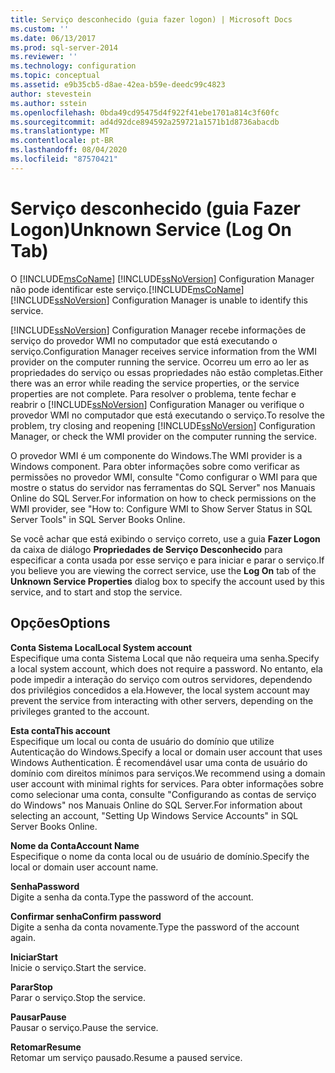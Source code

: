 ```yaml
---
title: Serviço desconhecido (guia fazer logon) | Microsoft Docs
ms.custom: ''
ms.date: 06/13/2017
ms.prod: sql-server-2014
ms.reviewer: ''
ms.technology: configuration
ms.topic: conceptual
ms.assetid: e9b35cb5-d8ae-42ea-b59e-deedc99c4823
author: stevestein
ms.author: sstein
ms.openlocfilehash: 0bda49cd95475d4f922f41ebe1701a814c3f60fc
ms.sourcegitcommit: ad4d92dce894592a259721a1571b1d8736abacdb
ms.translationtype: MT
ms.contentlocale: pt-BR
ms.lasthandoff: 08/04/2020
ms.locfileid: "87570421"
---
```

# <a name="unknown-service-log-on-tab"></a><span data-ttu-id="52491-102">Serviço desconhecido (guia Fazer Logon)</span><span class="sxs-lookup"><span data-stu-id="52491-102">Unknown Service (Log On Tab)</span></span>
  <span data-ttu-id="52491-103">O [!INCLUDE[msCoName](../../includes/msconame-md.md)] [!INCLUDE[ssNoVersion](../../includes/ssnoversion-md.md)] Configuration Manager não pode identificar este serviço.</span><span class="sxs-lookup"><span data-stu-id="52491-103">[!INCLUDE[msCoName](../../includes/msconame-md.md)] [!INCLUDE[ssNoVersion](../../includes/ssnoversion-md.md)] Configuration Manager is unable to identify this service.</span></span>  
  
 [!INCLUDE[ssNoVersion](../../includes/ssnoversion-md.md)] <span data-ttu-id="52491-104">Configuration Manager recebe informações de serviço do provedor WMI no computador que está executando o serviço.</span><span class="sxs-lookup"><span data-stu-id="52491-104">Configuration Manager receives service information from the WMI provider on the computer running the service.</span></span> <span data-ttu-id="52491-105">Ocorreu um erro ao ler as propriedades do serviço ou essas propriedades não estão completas.</span><span class="sxs-lookup"><span data-stu-id="52491-105">Either there was an error while reading the service properties, or the service properties are not complete.</span></span> <span data-ttu-id="52491-106">Para resolver o problema, tente fechar e reabrir o [!INCLUDE[ssNoVersion](../../includes/ssnoversion-md.md)] Configuration Manager ou verifique o provedor WMI no computador que está executando o serviço.</span><span class="sxs-lookup"><span data-stu-id="52491-106">To resolve the problem, try closing and reopening [!INCLUDE[ssNoVersion](../../includes/ssnoversion-md.md)] Configuration Manager, or check the WMI provider on the computer running the service.</span></span>  
  
 <span data-ttu-id="52491-107">O provedor WMI é um componente do Windows.</span><span class="sxs-lookup"><span data-stu-id="52491-107">The WMI provider is a Windows component.</span></span> <span data-ttu-id="52491-108">Para obter informações sobre como verificar as permissões no provedor WMI, consulte "Como configurar o WMI para que mostre o status do servidor nas ferramentas do SQL Server" nos Manuais Online do SQL Server.</span><span class="sxs-lookup"><span data-stu-id="52491-108">For information on how to check permissions on the WMI provider, see "How to: Configure WMI to Show Server Status in SQL Server Tools" in SQL Server Books Online.</span></span>  
  
 <span data-ttu-id="52491-109">Se você achar que está exibindo o serviço correto, use a guia **Fazer Logon** da caixa de diálogo **Propriedades de Serviço Desconhecido** para especificar a conta usada por esse serviço e para iniciar e parar o serviço.</span><span class="sxs-lookup"><span data-stu-id="52491-109">If you believe you are viewing the correct service, use the **Log On** tab of the **Unknown Service Properties** dialog box to specify the account used by this service, and to start and stop the service.</span></span>  
  
## <a name="options"></a><span data-ttu-id="52491-110">Opções</span><span class="sxs-lookup"><span data-stu-id="52491-110">Options</span></span>  
 <span data-ttu-id="52491-111">**Conta Sistema Local**</span><span class="sxs-lookup"><span data-stu-id="52491-111">**Local System account**</span></span>  
 <span data-ttu-id="52491-112">Especifique uma conta Sistema Local que não requeira uma senha.</span><span class="sxs-lookup"><span data-stu-id="52491-112">Specify a local system account, which does not require a password.</span></span> <span data-ttu-id="52491-113">No entanto, ela pode impedir a interação do serviço com outros servidores, dependendo dos privilégios concedidos a ela.</span><span class="sxs-lookup"><span data-stu-id="52491-113">However, the local system account may prevent the service from interacting with other servers, depending on the privileges granted to the account.</span></span>  
  
 <span data-ttu-id="52491-114">**Esta conta**</span><span class="sxs-lookup"><span data-stu-id="52491-114">**This account**</span></span>  
 <span data-ttu-id="52491-115">Especifique um local ou conta de usuário do domínio que utilize Autenticação do Windows.</span><span class="sxs-lookup"><span data-stu-id="52491-115">Specify a local or domain user account that uses Windows Authentication.</span></span> <span data-ttu-id="52491-116">É recomendável usar uma conta de usuário do domínio com direitos mínimos para serviços.</span><span class="sxs-lookup"><span data-stu-id="52491-116">We recommend using a domain user account with minimal rights for services.</span></span> <span data-ttu-id="52491-117">Para obter informações sobre como selecionar uma conta, consulte "Configurando as contas de serviço do Windows" nos Manuais Online do SQL Server.</span><span class="sxs-lookup"><span data-stu-id="52491-117">For information about selecting an account, "Setting Up Windows Service Accounts" in SQL Server Books Online.</span></span>  
  
 <span data-ttu-id="52491-118">**Nome da Conta**</span><span class="sxs-lookup"><span data-stu-id="52491-118">**Account Name**</span></span>  
 <span data-ttu-id="52491-119">Especifique o nome da conta local ou de usuário de domínio.</span><span class="sxs-lookup"><span data-stu-id="52491-119">Specify the local or domain user account name.</span></span>  
  
 <span data-ttu-id="52491-120">**Senha**</span><span class="sxs-lookup"><span data-stu-id="52491-120">**Password**</span></span>  
 <span data-ttu-id="52491-121">Digite a senha da conta.</span><span class="sxs-lookup"><span data-stu-id="52491-121">Type the password of the account.</span></span>  
  
 <span data-ttu-id="52491-122">**Confirmar senha**</span><span class="sxs-lookup"><span data-stu-id="52491-122">**Confirm password**</span></span>  
 <span data-ttu-id="52491-123">Digite a senha da conta novamente.</span><span class="sxs-lookup"><span data-stu-id="52491-123">Type the password of the account again.</span></span>  
  
 <span data-ttu-id="52491-124">**Iniciar**</span><span class="sxs-lookup"><span data-stu-id="52491-124">**Start**</span></span>  
 <span data-ttu-id="52491-125">Inicie o serviço.</span><span class="sxs-lookup"><span data-stu-id="52491-125">Start the service.</span></span>  
  
 <span data-ttu-id="52491-126">**Parar**</span><span class="sxs-lookup"><span data-stu-id="52491-126">**Stop**</span></span>  
 <span data-ttu-id="52491-127">Parar o serviço.</span><span class="sxs-lookup"><span data-stu-id="52491-127">Stop the service.</span></span>  
  
 <span data-ttu-id="52491-128">**Pausar**</span><span class="sxs-lookup"><span data-stu-id="52491-128">**Pause**</span></span>  
 <span data-ttu-id="52491-129">Pausar o serviço.</span><span class="sxs-lookup"><span data-stu-id="52491-129">Pause the service.</span></span>  
  
 <span data-ttu-id="52491-130">**Retomar**</span><span class="sxs-lookup"><span data-stu-id="52491-130">**Resume**</span></span>  
 <span data-ttu-id="52491-131">Retomar um serviço pausado.</span><span class="sxs-lookup"><span data-stu-id="52491-131">Resume a paused service.</span></span>  
  
  
